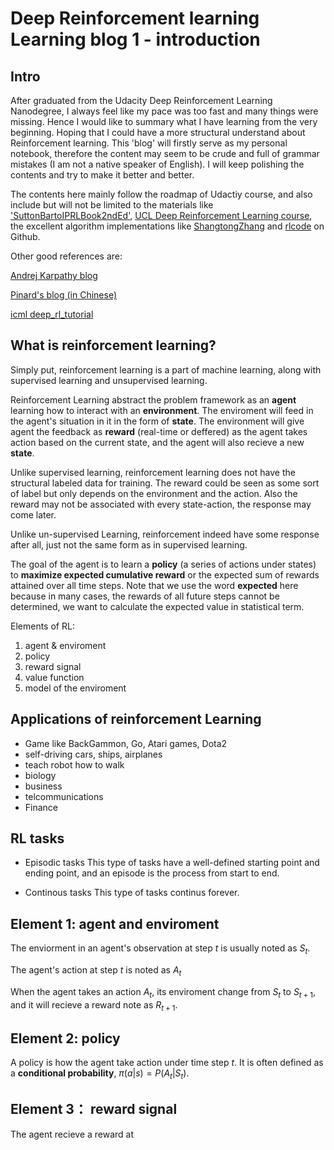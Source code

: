 # Deep Reinforcement learning Learning blog 1 - introduction

## Intro

After graduated from the Udacity Deep Reinforcement Learning Nanodegree, I always feel like my pace was too fast and many things were missing. Hence I would like to summary what I have learning from the very beginning. Hoping that I could have a more structural understand about Reinforcement learning. This 'blog' will firstly serve as my personal notebook, therefore the content may seem to be crude and full of grammar mistakes (I am not a native speaker of English). I will keep polishing the contents and try to make it better and better.

The contents here mainly follow the roadmap of Udactiy course, and also include but will not be limited to the materials like ['SuttonBartoIPRLBook2ndEd'](https://web.stanford.edu/class/psych209/Readings/SuttonBartoIPRLBook2ndEd.pdf), [UCL Deep Reinforcement Learning course](http://rail.eecs.berkeley.edu/deeprlcourse/), the excellent algorithm implementations like [ShangtongZhang](https://github.com/ShangtongZhang/DeepRL) and [rlcode](https://github.com/rlcode/reinforcement-learning) on Github.

Other good references are:

[Andrej Karpathy blog](karpathy.github.io/2016/05/31/rl/)

[Pinard's blog (in Chinese)](https://www.cnblogs.com/pinard/category/1254674.html)

[icml deep_rl_tutorial](https://icml.cc/2016/tutorials/deep_rl_tutorial.pdf)

## What is reinforcement learning?

Simply put, reinforcement learning is a part of machine learning, along with supervised learning and unsupervised learning.

Reinforcement Learning abstract the problem framework as an **agent** learning how to interact with an **environment**. The enviroment will feed in the agent's situation in it in the form of **state**. The environment will give agent the feedback as **reward** (real-time or deffered) as the agent takes action based on the current state, and the agent will also recieve a new **state**.

Unlike supervised learning, reinforcement learning does not have the structural labeled data for training. The reward could be seen as some sort of label but only depends on the environment and the action. Also the reward may not be associated with every state-action, the response may come later.

Unlike un-supervised Learning, reinforcement indeed have some response after all, just not the same form as in supervised learning.

The goal of the agent is to learn a **policy** (a series of actions under states) to **maximize expected cumulative reward** or the expected sum of rewards attained over all time steps. Note that we use the word **expected** here because in many cases, the rewards of all future steps cannot be determined, we want to calculate the expected value in statistical term.

Elements of RL:
1. agent & enviroment
2. policy
3. reward signal
4. value function
5. model of the enviroment

## Applications of reinforcement Learning

- Game like BackGammon, Go, Atari games, Dota2
- self-driving cars, ships, airplanes
- teach robot how to walk
- biology
- business
- telcommunications
- Finance


## RL tasks
- Episodic tasks
This type of tasks have a well-defined starting point and ending point, and an episode is the process from start to end.

- Continous tasks
This type of tasks continus forever.

## Element 1: agent and enviroment

The enviorment in an agent's observation at step $t$ is usually noted as $S_t$.

The agent's action at step $t$ is noted as $A_t$

When the agent takes an action $A_t$, its enviroment change from $S_t$ to $S_{t+1}$, and it will recieve a reward note as $R_{t+1}$.

## Element 2: policy
A policy is how the agent take action under time step $t$. It is often defined as a **conditional probability**, $\pi(a|s)=P(A_t|S_t)$.

## Element 3： reward signal
The agent recieve a reward at
